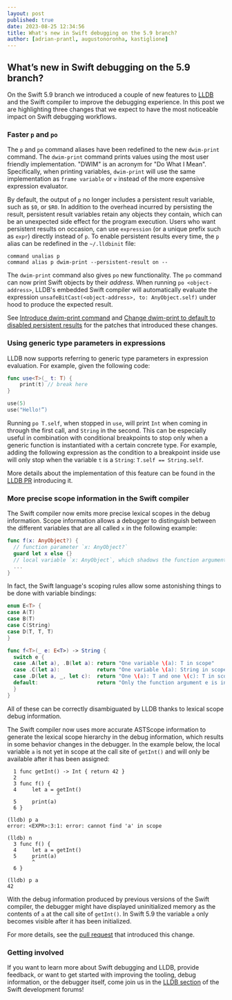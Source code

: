 ```yaml
---
layout: post
published: true
date: 2023-08-25 12:34:56
title: What's new in Swift debugging on the 5.9 branch?
author: [adrian-prantl, augustonoronha, kastiglione]
---
```


## What’s new in Swift debugging on the 5.9 branch?

On the Swift 5.9 branch we introduced a couple of new features to [LLDB](https://lldb.llvm.org/ "LLDB project home page") and the Swift compiler to improve the debugging experience. In this post we are highlighting three changes that we expect to have the most noticeable impact on Swift debugging workflows.


### Faster `p` and `po`

The `p` and `po` command aliases have been redefined to the new `dwim-print` command. The `dwim-print` command prints values using the most user friendly implementation. "DWIM" is an acronym for "Do What I Mean". Specifically, when printing variables, `dwim-print` will use the same implementation as `frame variable` or `v` instead of the more expensive expression evaluator.

By default, the output of `p` no longer includes a persistent result variable, such as `$0`, or `$R0`. In addition to the overhead incurred by persisting the result, persistent result variables retain any objects they contain, which can be an unexpected side effect for the program execution. Users who want persistent results on occasion, can use `expression` (or a unique prefix such as `expr`) directly instead of `p`. To enable persistent results every time, the `p` alias can be redefined in the `~/.lldbinit` file:

```
command unalias p
command alias p dwim-print --persistent-result on --
```

The `dwim-print` command also gives `po` new functionality. The `po` command can now print Swift objects by their *address*. When running `po <object-address>`, LLDB's embedded Swift compiler will automatically evaluate the expression `unsafeBitCast(<object-address>, to: AnyObject.self)` under hood to produce the expected result.

See [Introduce dwim-print command](https://reviews.llvm.org/D138315 "LLVM review") and [Change dwim-print to default to disabled persistent results](https://reviews.llvm.org/D145609 "LLVM review") for the patches that introduced these changes.


### Using generic type parameters in expressions

LLDB now supports referring to generic type parameters in expression evaluation. For example, given the following code:

```swift
func use<T>(_ t: T) {
    print(t) // break here
}

use(5)
use("Hello!”)
```

Running `po T.self`, when stopped in `use`, will print `Int` when coming in through the first call, and `String` in the second. This can be especially useful in combination with conditional breakpoints to stop only when a generic function is instantiated with a certain concrete type. For example, adding the following expression as the condition to a breakpoint inside use will only stop when the variable `t` is a `String`: `T.self == String.self`.

More details about the implementation of this feature can be found in the [LLDB PR](https://github.com/apple/llvm-project/pull/5715) introducing it.


### More precise scope information in the Swift compiler

The Swift compiler now emits more precise lexical scopes in the debug information. Scope information allows a debugger to distinguish between the different variables that are all called `x` in the following example:

```swift
func f(x: AnyObject?) {
  // function parameter `x: AnyObject?`
  guard let x else {}
  // local variable `x: AnyObject`, which shadows the function argument `x`
  ...
}
```

In fact, the Swift language's scoping rules allow some astonishing things to be done with variable bindings:

```swift
enum E<T> {
case A(T)
case B(T)
case C(String)
case D(T, T, T)
}

func f<T>(_ e: E<T>) -> String {
  switch e {
  case .A(let a), .B(let a): return "One variable \(a): T in scope"
  case .C(let a):            return "One variable \(a): String in scope"
  case .D(let a, _, let c):  return "One \(a): T and one \(c): T in scope"
  default:                   return "Only the function argument e is in scope"
  }
}
```

All of these can be correctly disambiguated by LLDB thanks to lexical scope debug information.

The Swift compiler now uses more accurate ASTScope information to generate the lexical scope hierarchy in the debug information, which results in some behavior changes in the debugger. In the example below, the local variable `a` is not yet in scope at the call site of `getInt()` and will only be available after it has been assigned:

```
  1 func getInt() -> Int { return 42 }
  2
  3 func f() {
  4     let a = getInt()
                ^
  5     print(a)
  6 }

(lldb) p a
error: <EXPR>:3:1: error: cannot find 'a' in scope

(lldb) n
  3 func f() {
  4     let a = getInt()
  5     print(a)
        ^
  6 }

(lldb) p a
42
```

With the debug information produced by previous versions of the Swift compiler, the debugger might have displayed uninitialized memory as the contents of `a` at the call site of `getInt()`. In Swift 5.9 the variable `a` only becomes visible after it has been initialized.

For more details, see the [pull request](https://github.com/apple/swift/pull/64941) that introduced this change.


### Getting involved

If you want to learn more about Swift debugging and LLDB, provide feedback, or want to get started with improving the tooling, debug information, or the debugger itself, come join us in the [LLDB section](https://forums.swift.org/c/development/lldb/13) of the Swift development forums!
